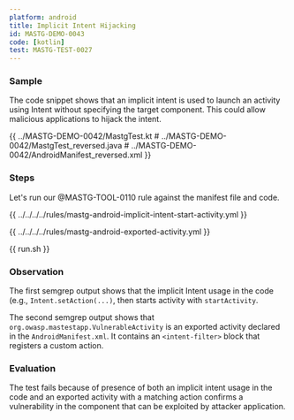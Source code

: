 ```yaml
---
platform: android
title: Implicit Intent Hijacking
id: MASTG-DEMO-0043
code: [kotlin]
test: MASTG-TEST-0027
---
```


### Sample

The code snippet shows that an implicit intent is used to launch an activity using Intent without specifying the target component. This could allow malicious applications to hijack the intent.

{{ ../MASTG-DEMO-0042/MastgTest.kt # ../MASTG-DEMO-0042/MastgTest_reversed.java # ../MASTG-DEMO-0042/AndroidManifest_reversed.xml }}

### Steps

Let's run our @MASTG-TOOL-0110 rule against the manifest file and code.

{{ ../../../../rules/mastg-android-implicit-intent-start-activity.yml }}

{{ ../../../../rules/mastg-android-exported-activity.yml }}

{{ run.sh }}

### Observation

The first semgrep output shows that the implicit Intent usage in the code (e.g., `Intent.setAction(...)`, then starts activity with `startActivity`.

The second semgrep output shows that `org.owasp.mastestapp.VulnerableActivity` is an exported activity declared in the `AndroidManifest.xml`. It contains an `<intent-filter>` block that registers a custom action.

### Evaluation

The test fails because of presence of both an implicit intent usage in the code and an exported activity with a matching action confirms a vulnerability in the component that can be exploited by attacker application.
